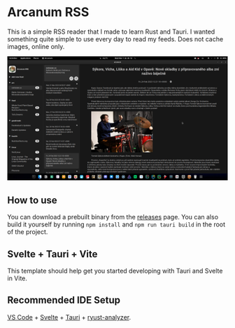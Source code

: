 # Arcanum RSS

This is a simple RSS reader that I made to learn Rust and Tauri. I wanted something quite simple to use every day to read my feeds. Does not cache images, online only.

![img](screenshot.png)

## How to use
You can download a prebuilt binary from the [releases](https://github.com/dhonus/arcanum/releases) page. 
You can also build it yourself by running `npm install` and  `npm run tauri build` in the root of the project.

## Svelte + Tauri + Vite
This template should help get you started developing with Tauri and Svelte in Vite.

## Recommended IDE Setup

[VS Code](https://code.visualstudio.com/) + [Svelte](https://marketplace.visualstudio.com/items?itemName=svelte.svelte-vscode) + [Tauri](https://marketplace.visualstudio.com/items?itemName=tauri-apps.tauri-vscode) + [ryust-analyzer](https://marketplace.visualstudio.com/items?itemName=rust-lang.rust-analyzer).
